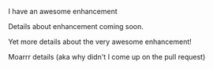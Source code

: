 I have an awesome enhancement

Details about enhancement coming soon.

Yet more details about the very awesome enhancement!

Moarrr details (aka why didn't I come up on the pull request)
